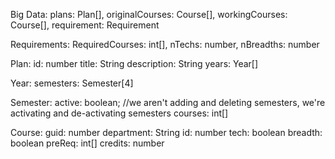 Big Data:
plans: Plan[],
originalCourses: Course[],
workingCourses: Course[],
requirement: Requirement

Requirements:
RequiredCourses: int[],
nTechs: number,
nBreadths: number

Plan:
id: number
title: String
description: String
years: Year[]

Year:
semesters: Semester[4]

Semester:
active: boolean; //we aren't adding and deleting semesters, we're activating and de-activating semesters
courses: int[]

Course:
guid: number
department: String
id: number
tech: boolean
breadth: boolean
preReq: int[]
credits: number
